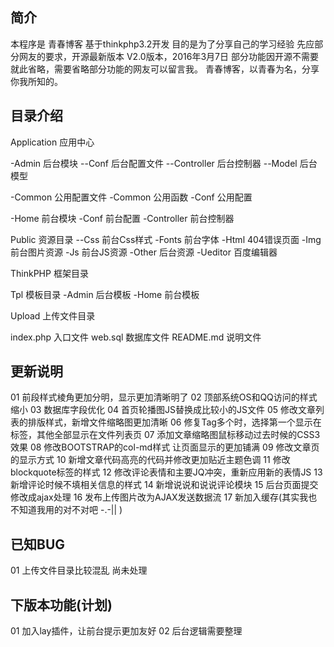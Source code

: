 ﻿## 简介

本程序是 青春博客 基于thinkphp3.2开发 目的是为了分享自己的学习经验
先应部分网友的要求，开源最新版本 V2.0版本，2016年3月7日
部分功能因开源不需要 就此省略，需要省略部分功能的网友可以留言我。
青春博客，以青春为名，分享你我所知的。

## 目录介绍

Application		应用中心

-Admin			后台模块
--Conf			后台配置文件
--Controller	后台控制器
--Model			后台模型

-Common			公用配置文件
-Common			公用函数
-Conf			公用配置

-Home			前台模块
-Conf			前台配置
-Controller		前台控制器

Public			资源目录
--Css			前台Css样式
-Fonts			前台字体
-Html			404错误页面
-Img			前台图片资源
-Js				前台JS资源
-Other			后台资源
-Ueditor		百度编辑器

ThinkPHP		框架目录

Tpl				模板目录
-Admin			后台模板
-Home			前台模板

Upload			上传文件目录

index.php		入口文件
web.sql			数据库文件
README.md		说明文件

## 更新说明
01 前段样式棱角更加分明，显示更加清晰明了
02 顶部系统OS和QQ访问的样式缩小
03 数据库字段优化
04 首页轮播图JS替换成比较小的JS文件
05 修改文章列表的排版样式，新增文件缩略图更加清晰
06 修复Tag多个时，选择第一个显示在标签，其他全部显示在文件列表页
07 添加文章缩略图鼠标移动过去时候的CSS3效果
08 修改BOOTSTRAP的col-md样式 让页面显示的更加铺满
09 修改文章页的显示方式
10 新增文章代码高亮的代码并修改更加贴近主题色调
11 修改blockquote标签的样式
12 修改评论表情和主要JQ冲突，重新应用新的表情JS
13 新增评论时候不填相关信息的样式
14 新增说说和说说评论模块
15 后台页面提交修改成ajax处理
16 发布上传图片改为AJAX发送数据流
17 新加入缓存(其实我也不知道我用的对不对吧 -.-|| )


## 已知BUG
01 上传文件目录比较混乱 尚未处理	

## 下版本功能(计划)
01 加入lay插件，让前台提示更加友好
02 后台逻辑需要整理


